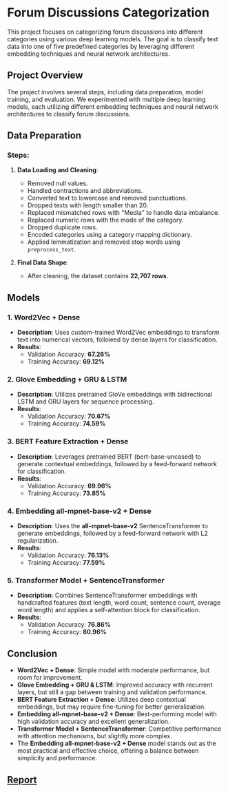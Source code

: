 # Forum Discussions Categorization 

This project focuses on categorizing forum discussions into different categories using various deep learning models. The goal is to classify text data into one of five predefined categories by leveraging different embedding techniques and neural network architectures.

## Project Overview

The project involves several steps, including data preparation, model training, and evaluation. We experimented with multiple deep learning models, each utilizing different embedding techniques and neural network architectures to classify forum discussions.

## Data Preparation

### Steps:
1. **Data Loading and Cleaning**:
   - Removed null values.
   - Handled contractions and abbreviations.
   - Converted text to lowercase and removed punctuations.
   - Dropped texts with length smaller than 20.
   - Replaced mismatched rows with "Media" to handle data imbalance.
   - Replaced numeric rows with the mode of the category.
   - Dropped duplicate rows.
   - Encoded categories using a category mapping dictionary.
   - Applied lemmatization and removed stop words using `preprocess_text`.

2. **Final Data Shape**:
   - After cleaning, the dataset contains **22,707 rows**.

## Models

### 1. Word2Vec + Dense
- **Description**: Uses custom-trained Word2Vec embeddings to transform text into numerical vectors, followed by dense layers for classification.
- **Results**:
  - Validation Accuracy: **67.26%**
  - Training Accuracy: **69.12%**

### 2. Glove Embedding + GRU & LSTM
- **Description**: Utilizes pretrained GloVe embeddings with bidirectional LSTM and GRU layers for sequence processing.
- **Results**:
  - Validation Accuracy: **70.67%**
  - Training Accuracy: **74.59%**

### 3. BERT Feature Extraction + Dense
- **Description**: Leverages pretrained BERT (bert-base-uncased) to generate contextual embeddings, followed by a feed-forward network for classification.
- **Results**:
  - Validation Accuracy: **69.96%**
  - Training Accuracy: **73.85%**

### 4. Embedding all-mpnet-base-v2 + Dense
- **Description**: Uses the **all-mpnet-base-v2** SentenceTransformer to generate embeddings, followed by a feed-forward network with L2 regularization.
- **Results**:
  - Validation Accuracy: **76.13%**
  - Training Accuracy: **77.59%**

### 5. Transformer Model + SentenceTransformer
- **Description**: Combines SentenceTransformer embeddings with handcrafted features (text length, word count, sentence count, average word length) and applies a self-attention block for classification.
- **Results**:
  - Validation Accuracy: **76.86%**
  - Training Accuracy: **80.96%**

## Conclusion

- **Word2Vec + Dense**: Simple model with moderate performance, but room for improvement.
- **Glove Embedding + GRU & LSTM**: Improved accuracy with recurrent layers, but still a gap between training and validation performance.
- **BERT Feature Extraction + Dense**: Utilizes deep contextual embeddings, but may require fine-tuning for better generalization.
- **Embedding all-mpnet-base-v2 + Dense**: Best-performing model with high validation accuracy and excellent generalization.
- **Transformer Model + SentenceTransformer**: Competitive performance with attention mechanisms, but slightly more complex.
- The **Embedding all-mpnet-base-v2 + Dense** model stands out as the most practical and effective choice, offering a balance between simplicity and performance.

## [Report](https://github.com/Mohamed28112003/Forum-Discussions-Categorization/blob/main/NeuralNetworks_Report.pdf) 


